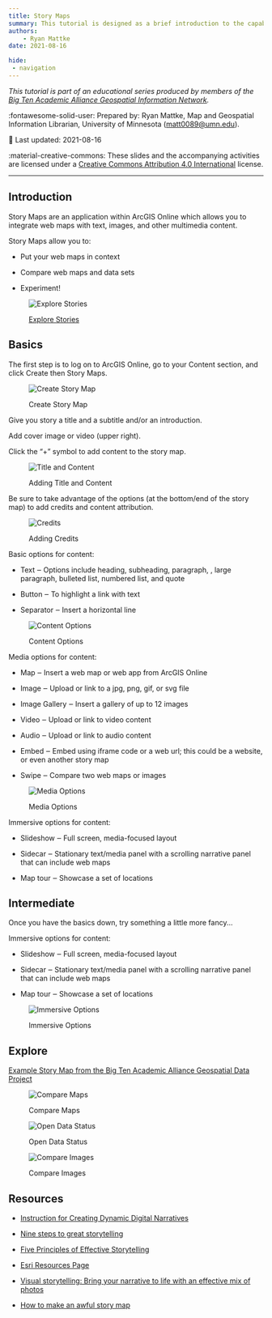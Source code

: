 ```yaml
---
title: Story Maps
summary: This tutorial is designed as a brief introduction to the capabilities of ArcGIS Story Maps.
authors:
    - Ryan Mattke
date: 2021-08-16

hide:
 - navigation
---
```



*This tutorial is part of an educational series produced by members of the [Big Ten Academic Alliance Geospatial Information Network](https://geo.btaa.org).*

:fontawesome-solid-user: Prepared by: Ryan Mattke, Map and Geospatial Information Librarian, University of Minnesota (matt0089@umn.edu). 

:date: Last updated: 2021-08-16 

:material-creative-commons: These slides and the accompanying activities are licensed under a [Creative Commons Attribution 4.0 International](https://creativecommons.org/licenses/by/4.0/) license.

------------------------------


## Introduction

Story Maps are an application within ArcGIS Online which allows you to integrate web maps with text, images, and other multimedia content.

Story Maps allow you to:

-   Put your web maps in context

-   Compare web maps and data sets

-   Experiment!

<figure markdown>

![Explore Stories](images/explore-stories.png)<figcaption>[Explore Stories](https://www.esri.com/en-us/arcgis/products/arcgis-storymaps/stories)</figcaption>

</figure>

## Basics

The first step is to log on to ArcGIS Online, go to your Content section, and click Create then Story Maps.

<figure markdown>

![Create Story Map](images/start-story.png)<figcaption>Create Story Map</figcaption>

</figure>

Give you story a title and a subtitle and/or an introduction.

Add cover image or video (upper right).

Click the “+” symbol to add content to the story map.

<figure markdown>

![Title and Content](images/title-content.png)<figcaption>Adding Title and Content</figcaption>

</figure>

Be sure to take advantage of the options (at the bottom/end of the story map) to add credits and content attribution.

<figure markdown>

![Credits](images/credits.png)<figcaption>Adding Credits</figcaption>

</figure>

Basic options for content:

-   Text ‒ Options include heading, subheading, paragraph, , large paragraph, bulleted list, numbered list, and quote

-   Button ‒ To highlight a link with text

-   Separator ‒ Insert a horizontal line

<figure markdown>

![Content Options](images/content-options.png)<figcaption>Content Options</figcaption>

</figure>

Media options for content:

-   Map ‒ Insert a web map or web app from ArcGIS Online

-   Image ‒ Upload or link to a jpg, png, gif, or svg file

-   Image Gallery ‒ Insert a gallery of up to 12 images

-   Video ‒ Upload or link to video content

-   Audio ‒ Upload or link to audio content

-   Embed ‒ Embed using iframe code or a web url; this could be a website, or even another story map

-   Swipe ‒ Compare two web maps or images

<figure markdown>

![Media Options](images/media-options.png)<figcaption>Media Options</figcaption>

</figure>

Immersive options for content:

-   Slideshow ‒ Full screen, media-focused layout

-   Sidecar ‒ Stationary text/media panel with a scrolling narrative panel that can include web maps

-   Map tour ‒ Showcase a set of locations

## Intermediate

Once you have the basics down, try something a little more fancy... 

Immersive options for content:

-   Slideshow ‒ Full screen, media-focused layout

-   Sidecar ‒ Stationary text/media panel with a scrolling narrative panel that can include web maps

-   Map tour ‒ Showcase a set of locations

<figure markdown>

![Immersive Options](images/immersive.png)<figcaption>Immersive Options</figcaption>

</figure>

## Explore

[Example Story Map from the Big Ten Academic Alliance Geospatial Data Project](https://storymaps.arcgis.com/stories/4c3e1c4e72764a43914862193574c028)

<figure markdown>

![Compare Maps](images/compare-maps.png)<figcaption>Compare Maps</figcaption>

</figure>

<figure markdown>

![Open Data Status](images/open-data-status.png)<figcaption>Open Data Status</figcaption>

</figure>

<figure markdown>

![Compare Images](images/compare-images.png)<figcaption>Compare Images</figcaption>

</figure>

## Resources

-   [Instruction for Creating Dynamic Digital Narratives](https://storymaps.arcgis.com/stories/d15f1045ffcb4fdea7672d1cafafdc12)

-   [Nine steps to great storytelling](https://storymaps.arcgis.com/stories/429bc4eed5f145109e603c9711a33407)

-   [Five Principles of Effective Storytelling](https://storymaps-classic.arcgis.com/en/five-principles/)

-   [Esri Resources Page](https://www.esri.com/en-us/arcgis/products/arcgis-storymaps/resources)

-   [Visual storytelling: Bring your narrative to life with an effective mix of photos](https://www.esri.com/arcgis-blog/products/story-maps/constituent-engagement/visual-storytelling-bring-your-narrative-to-life-with-an-effective-mix-of-photos/)

-   [How to make an awful story map](https://storymaps.arcgis.com/stories/585db547dd7f4403bb30a3eb13fd55ad)

